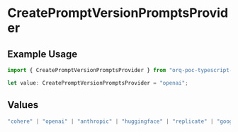 # CreatePromptVersionPromptsProvider

## Example Usage

```typescript
import { CreatePromptVersionPromptsProvider } from "orq-poc-typescript-multi-env-version/models/operations";

let value: CreatePromptVersionPromptsProvider = "openai";
```

## Values

```typescript
"cohere" | "openai" | "anthropic" | "huggingface" | "replicate" | "google" | "google-ai" | "azure" | "aws" | "anyscale" | "perplexity" | "groq" | "fal" | "leonardoai" | "nvidia"
```